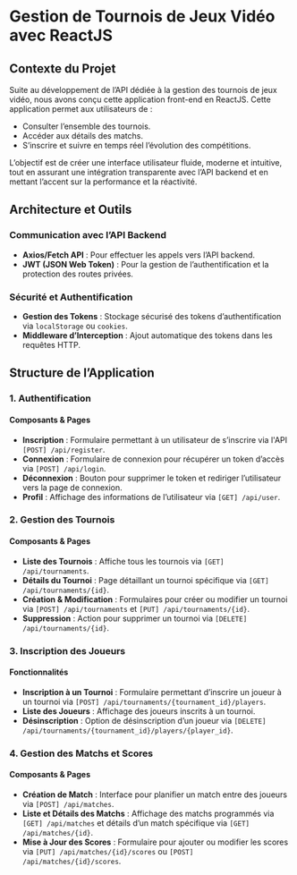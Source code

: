 # Gestion de Tournois de Jeux Vidéo avec ReactJS
## Contexte du Projet

Suite au développement de l’API dédiée à la gestion des tournois de jeux vidéo, nous avons conçu cette application front-end en ReactJS. Cette application permet aux utilisateurs de :

- Consulter l’ensemble des tournois.
- Accéder aux détails des matchs.
- S’inscrire et suivre en temps réel l’évolution des compétitions.

L’objectif est de créer une interface utilisateur fluide, moderne et intuitive, tout en assurant une intégration transparente avec l’API backend et en mettant l’accent sur la performance et la réactivité.

## Architecture et Outils

### Communication avec l’API Backend

- **Axios/Fetch API** : Pour effectuer les appels vers l’API backend.
- **JWT (JSON Web Token)** : Pour la gestion de l’authentification et la protection des routes privées.

### Sécurité et Authentification

- **Gestion des Tokens** : Stockage sécurisé des tokens d’authentification via `localStorage` ou `cookies`.
- **Middleware d’Interception** : Ajout automatique des tokens dans les requêtes HTTP.


## Structure de l’Application

### 1. Authentification

#### Composants & Pages
- **Inscription** : Formulaire permettant à un utilisateur de s’inscrire via l'API `[POST] /api/register`.
- **Connexion** : Formulaire de connexion pour récupérer un token d’accès via `[POST] /api/login`.
- **Déconnexion** : Bouton pour supprimer le token et rediriger l’utilisateur vers la page de connexion.
- **Profil** : Affichage des informations de l’utilisateur via `[GET] /api/user`.

### 2. Gestion des Tournois

#### Composants & Pages
- **Liste des Tournois** : Affiche tous les tournois via `[GET] /api/tournaments`.
- **Détails du Tournoi** : Page détaillant un tournoi spécifique via `[GET] /api/tournaments/{id}`.
- **Création & Modification** : Formulaires pour créer ou modifier un tournoi via `[POST] /api/tournaments` et `[PUT] /api/tournaments/{id}`.
- **Suppression** : Action pour supprimer un tournoi via `[DELETE] /api/tournaments/{id}`.

### 3. Inscription des Joueurs

#### Fonctionnalités
- **Inscription à un Tournoi** : Formulaire permettant d’inscrire un joueur à un tournoi via `[POST] /api/tournaments/{tournament_id}/players`.
- **Liste des Joueurs** : Affichage des joueurs inscrits à un tournoi.
- **Désinscription** : Option de désinscription d’un joueur via `[DELETE] /api/tournaments/{tournament_id}/players/{player_id}`.

### 4. Gestion des Matchs et Scores

#### Composants & Pages
- **Création de Match** : Interface pour planifier un match entre des joueurs via `[POST] /api/matches`.
- **Liste et Détails des Matchs** : Affichage des matchs programmés via `[GET] /api/matches` et détails d’un match spécifique via `[GET] /api/matches/{id}`.
- **Mise à Jour des Scores** : Formulaire pour ajouter ou modifier les scores via `[PUT] /api/matches/{id}/scores` ou `[POST] /api/matches/{id}/scores`.




